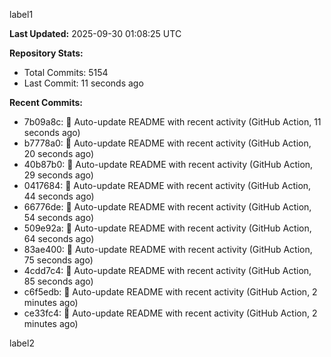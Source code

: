 
label1 
<!-- ACTIVITY_START -->
**Last Updated:** 2025-09-30 01:08:25 UTC

**Repository Stats:**
- Total Commits: 5154
- Last Commit: 11 seconds ago

**Recent Commits:**
- 7b09a8c: 🤖 Auto-update README with recent activity (GitHub Action, 11 seconds ago)
- b7778a0: 🤖 Auto-update README with recent activity (GitHub Action, 20 seconds ago)
- 40b87b0: 🤖 Auto-update README with recent activity (GitHub Action, 29 seconds ago)
- 0417684: 🤖 Auto-update README with recent activity (GitHub Action, 44 seconds ago)
- 66776de: 🤖 Auto-update README with recent activity (GitHub Action, 54 seconds ago)
- 509e92a: 🤖 Auto-update README with recent activity (GitHub Action, 64 seconds ago)
- 83ae400: 🤖 Auto-update README with recent activity (GitHub Action, 75 seconds ago)
- 4cdd7c4: 🤖 Auto-update README with recent activity (GitHub Action, 85 seconds ago)
- c6f5edb: 🤖 Auto-update README with recent activity (GitHub Action, 2 minutes ago)
- ce33fc4: 🤖 Auto-update README with recent activity (GitHub Action, 2 minutes ago)
<!-- ACTIVITY_END -->

label2
